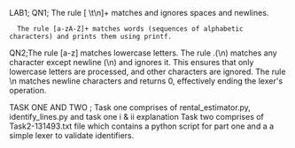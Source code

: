 LAB1;
QN1; The rule [ \t\n]+ matches and ignores spaces and newlines.

      The rule [a-zA-Z]+ matches words (sequences of alphabetic characters) and prints them using printf.
QN2;The  rule [a-z] matches lowercase letters. 
    The rule .(\n) matches any character except newline (\n) and ignores it. This ensures that only lowercase letters are processed, and other characters are ignored.
    The  rule \n matches newline characters and returns 0, effectively ending the lexer's operation.

 TASK ONE AND TWO ;
  Task one comprises of rental_estimator.py, identify_lines.py and task one i & ii explanation 
  Task two comprises of Task2-131493.txt file which contains a python script for part one and a a simple lexer to validate identifiers.
